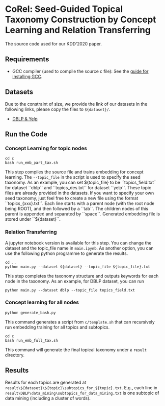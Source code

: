 # CoRel: Seed-Guided Topical Taxonomy Construction by Concept Learning and Relation Transferring

The source code used for our KDD'2020 paper. 

## Requirements

* GCC compiler (used to compile the source c file): See the [guide for installing GCC](https://gcc.gnu.org/wiki/InstallingGCC).

## Datasets 

Due to the constraint of size, we provide the link of our datasets in the following links, please copy the files to ``${dataset}/``. 
* [DBLP & Yelp](https://drive.google.com/drive/folders/1t9IrrLm1fB92IC2nwGk-mIJCNubzx2fT?usp=sharing)

## Run the Code

### Concept Learning for topic nodes
```
cd c
bash run_emb_part_tax.sh
```
This step compiles the source file and trains embedding for concept learning. The ``--topic_file`` in the script is used to specify the seed taxonomy. 
As an example, you can set ${topic_file} to be ``topics_field.txt`` for dataset ``dblp`` and ``topics_des.txt`` for dataset ``yelp``. These topic files are already provided in the datasets. If you want to specify your own seed taxonomy, just feel free to create a new file using the format ``topics_{xxx}.txt``.
Each line starts with a parent node (with the root node being ROOT), and then followed by a ``tab``. The children nodes of this parent is appended and separated by ``space``. Generated embedding file is stored under ``${dataset}``.

### Relation Transferring
A jupyter notebook version is available for this step.
You can change the dataset and the topic_file name in ``main.ipynb``.
As another option, you can use the following python programme to generate the results.
```
cd ..
python main.py --dataset ${dataset} --topic_file ${topic_file}.txt
```
This step completes the taxonomy structure and outputs keywords for each node in the taxonomy. 
As an example, for DBLP dataset, you can run
```
python main.py --dataset dblp --topic_file topics_field.txt
```
### Concept learning for all nodes
```
python generate_bash.py
```
This command generates a script from ``c/template.sh`` that can recursively run embedding training for all topics and subtopics.
```
cd c
bash run_emb_full_tax.sh
```
This command will generate the final topical taxonomy under a ``result`` directory.

## Results
Results for each topics are generated at ``result\${dataset}\${topic}\subtopics_for_${topic}.txt``.
E.g., each line in ``result\DBLP\data_mining\subtopics_for_data_mining.txt`` is one subtopic of data mining (including a cluster of words).
